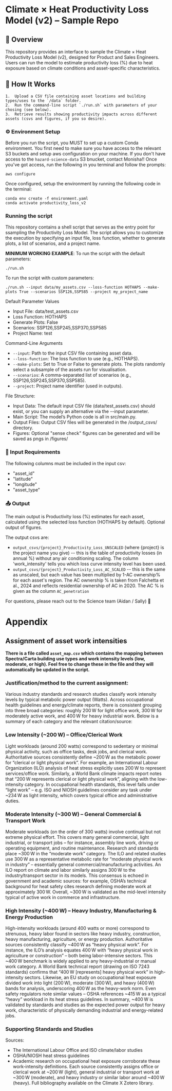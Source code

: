 # Climate × Heat Productivity Loss Model (v2) – Sample Repo

## 📌 Overview

This repository provides an interface to sample the Climate × Heat Productivity Loss Model (v2), designed for Product and Sales Engineers. Users can run the model to estimate productivity loss (%) due to heat exposure based on climate conditions and asset-specific characteristics.

## 🚀 How It Works
	1.	Upload a CSV file containing asset locations and building types/uses to the `/data` folder.
	2.	Run the command-line script `./run.sh` with parameters of your chosing (see below).
	3.	Retrieve results showing productivity impacts across different assets (csvs and figures, if you so desire).

### ⚙️ Environment Setup
Before you run the script, you MUST to set up a custom Conda environment. You first need to make sure you have access to the relevant S3 buckets and setup aws configuration on your machine. If you don't have access to the `hazard-science-data` S3 bnucket, contact Monisha!! Once you've got access, run the following in you terminal and follow the prompts:
```
aws configure
```

Once configured, setup the environment by running the following code in the terminal:

```
conda env create -f environment.yaml
conda activate productivity_loss_v2
```

### Running the script
This repository contains a shell script that serves as the entry point for ssampling the Productivity Loss Model. The script allows you to customize the execution by specifying an input file, loss function, whether to generate plots, a list of scenarios, and a project name.

**MINIMUM WORKING EXAMPLE**:
To run the script with the default parameters:
```
./run.sh
```

To run the script with custom parameters:
```
./run.sh --input data/my_assets.csv --loss-function HOTHAPS --make-plots True --scenarios SSP126,SSP585 --project my_project_name
```

Default Parameter Values
- Input File: data/test_assets.csv
- Loss Function: HOTHAPS
- Generate Plots: False
- Scenarios: SSP126,SSP245,SSP370,SSP585
- Project Name: test

Command-Line Arguments
- `--input`: Path to the input CSV file containing asset data.
- `--loss-function`: The loss function to use (e.g., HOTHAPS).
- `--make-plots`: Set to True or False to generate plots. The plots randomly select a subsample of the assets run for visualisation.
- `--scenarios`: A comma-separated list of scenarios (e.g., SSP126,SSP245,SSP370,SSP585).
- `--project`: Project name identifier (used in outputs).


File Structure:
- Input Data: The default input CSV file (data/test_assets.csv) should exist, or you can supply an alternative via the --input parameter.
- Main Script: The model’s Python code is all in src/main.py.
- Output Files: Output CSV files will be generated in the /output_csvs/ directory.
- Figures: Optional "sense check" figures can be generated and will be saved as pngs in /figures/

### 📁 Input Requirements
The following columns must be included in the input csv:
- "asset_id"
- "latitude"
- "longitude"
- "asset_type"

### 📤 Output
The main output is Productivity loss (%) estimates for each asset, calculated using the selected loss function (HOTHAPS by default). Optional output of figures.

The output csvs are:
- `output_csvs/{project}_Productivity_Loss_UNSCALED` (where {project} is the project name you give) -- this is the table of productivity losses (in annual %) without any air conditioning scaling. The column 'work_intensity' tells you which loss curve intensity level has been used.
- `output_csvs/{project}_Productivity_Loss_AC_SCALED` -- this is the same as unscaled, but each value has been multiplied by 1-AC ownership% for each asset's region. The AC ownership % is taken from Falchetta et al., 2024 and reflects residential ownership of AC in 2020. The AC % is given as the column `AC_penetration` 


For questions, please reach out to the Science team (Aidan / Sally) 🚀


# Appendix
## Assignment of asset work intensities
**There is a file called `asset_map.csv` which contains the mapping between Spectra/Carta building use types and work intensity levels (low, moderate, or high). Feel free to change these in the file and they will automatically be updated in the script.**

### Justification/method to the current assignment:
Various industry standards and research studies classify work intensity levels by typical metabolic power output (Watts). Across occupational health guidelines and energy/climate reports, there is consistent grouping into three broad categories: roughly 200 W for light office work, 300 W for moderately active work, and 400 W for heavy industrial work. Below is a summary of each category and the relevant citation/source:

### Low Intensity (~200 W) – Office/Clerical Work
Light workloads (around 200 watts) correspond to sedentary or minimal physical activity, such as office tasks, desk jobs, and clerical work. Authoritative sources consistently define ~200 W as the metabolic power for “clerical or light physical work”. For example, an International Labour Organization (ILO) analysis of heat stress explicitly uses 200 W to represent services/office work. Similarly, a World Bank climate impacts report notes that “200 W represents clerical or light physical work”, aligning with the low-intensity category. In occupational health standards, this level falls under “light work” – e.g. ISO and NIOSH guidelines consider any task under ~234 W as light intensity, which covers typical office and administrative duties.

### Moderate Intensity (~300 W) – General Commercial & Transport Work
Moderate workloads (on the order of 300 watts) involve continual but not extreme physical effort. This covers many general commercial, light industrial, or transport jobs – for instance, assembly line work, driving or operating equipment, and routine maintenance. Research and standards place ~300 W in the “moderate work” category. The ILO and related studies use 300 W as a representative metabolic rate for “moderate physical work in industry” – essentially general commercial/manufacturing activities. An ILO report on climate and labor similarly assigns 300 W to the industry/transport sector in its models. This consensus is echoed in government and academic sources: for example, OSHA’s technical background for heat safety cites research defining moderate work at approximately 300 W. Overall, ~300 W is validated as the mid-level intensity typical of active work in commerce and infrastructure.

### High Intensity (~400 W) – Heavy Industry, Manufacturing & Energy Production
High-intensity workloads (around 400 watts or more) correspond to strenuous, heavy labor found in sectors like heavy industry, construction, heavy manufacturing, agriculture, or energy production. Authoritative sources consistently classify ~400 W as “heavy physical work”. For instance, the ILO’s analysis equates 400 W with “heavy physical work in agriculture or construction” – both being labor-intensive sectors. This ~400 W benchmark is widely applied to any heavy-industrial or manual work category. A World Bank technical report (drawing on ISO 7243 standards) confirms that “400 W [represents] heavy physical work” in high-intensity sectors. Likewise, an EU study on occupational heat exposure divided work into light (200 W), moderate (300 W), and heavy (400 W) bands for analysis, underscoring 400 W as the heavy-work norm. Even safety regulators note similar values – OSHA references ~415 W as a typical “heavy” workload in its heat stress guidelines. In summary, ~400 W is validated by standards and studies as the expected power output for heavy work, characteristic of physically demanding industrial and energy-related jobs.

### Supporting Standards and Studies
Sources: 
- The International Labour Office and ISO climate/labor studies
- OSHA/NIOSH heat stress guidelines
- Academic research on occupational heat exposure corroborate these work-intensity definitions. Each source consistently assigns office or clerical work at ~200 W (light), general industrial or transport work at ~300 W (moderate), and heavy industry or similar labor around ~400 W (heavy).
Full bibliography available on the Climate X Zotero library. 